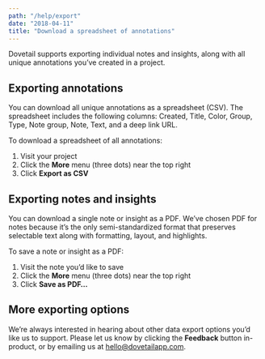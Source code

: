 ```yaml
---
path: "/help/export"
date: "2018-04-11"
title: "Download a spreadsheet of annotations"
---
```


Dovetail supports exporting individual notes and insights, along with all unique annotations you’ve created in a project.

## Exporting annotations

You can download all unique annotations as a spreadsheet (CSV). The spreadsheet includes the following columns: Created, Title, Color, Group, Type, Note group, Note, Text, and a deep link URL.

To download a spreadsheet of all annotations:

1.  Visit your project
1.  Click the **More** menu (three dots) near the top right
1.  Click **Export as CSV**

## Exporting notes and insights

You can download a single note or insight as a PDF. We’ve chosen PDF for notes because it’s the only semi-standardized format that preserves selectable text along with formatting, layout, and highlights.

To save a note or insight as a PDF:

1.  Visit the note you’d like to save
1.  Click the **More** menu (three dots) near the top right
1.  Click **Save as PDF…**

## More exporting options

We’re always interested in hearing about other data export options you’d like us to support. Please let us know by clicking the **Feedback** button in-product, or by emailing us at [hello@dovetailapp.com](mailto:hello@dovetailapp.com).
